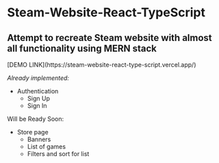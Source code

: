 # Steam-Website-React-TypeScript
<h2>Attempt to recreate Steam website with almost all functionality using MERN stack</h2>
[DEMO LINK](https://steam-website-react-type-script.vercel.app/)

<em>Already implemented: </em>

<ul>
  <li>Authentication
    <ul>
      <li>Sign Up</li>
      <li>Sign In</li>
    </ul>
  </li>
</ul>

Will be Ready Soon:

<ul>
  <li>Store page
    <ul>
      <li>Banners</li>
      <li>List of games</li>
      <li>Filters and sort for list</li>
    </ul>
  </li>
</ul>
